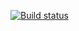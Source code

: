 [![Build status](https://ci.appveyor.com/api/projects/status/7y98iljptf7235qs?svg=true)](https://ci.appveyor.com/project/kholodsergey14/homework-aqa1-2)